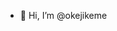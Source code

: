 - 👋 Hi, I’m @okejikeme

<!---
okejikeme/okejikeme is a ✨ special ✨ repository because its `README.md` (this file) appears on your GitHub profile.
You can click the Preview link to take a look at your changes.
--->
